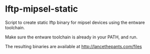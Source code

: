 lftp-mipsel-static
==================

Script to create static lftp binary for mipsel devices using the entware toolchain.

Make sure the entware toolchain is already in your PATH, and run.

The resulting binaries are available at http://lancethepants.com/files
